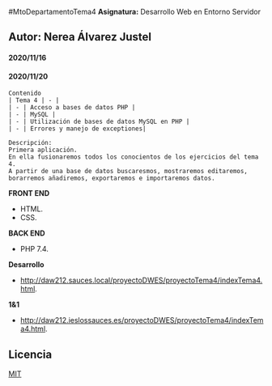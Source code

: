 #MtoDepartamentoTema4
**Asignatura:** Desarrollo Web en Entorno Servidor

## Autor: Nerea Álvarez Justel

#### 2020/11/16
#### 2020/11/20

```
Contenido
| Tema 4 | - |
| - | Acceso a bases de datos PHP |
| - | MySQL |
| - | Utilización de bases de datos MySQL en PHP |
| - | Errores y manejo de exceptiones|

Descripción: 
Primera aplicación.
En ella fusionaremos todos los conocientos de los ejercicios del tema 4.
A partir de una base de datos buscaresmos, mostraremos editaremos, borarremos añadiremos, exportaremos e importaremos datos.
```

**FRONT END**
- HTML.
- CSS.

**BACK END**
- PHP 7.4.

**Desarrollo**
- http://daw212.sauces.local/proyectoDWES/proyectoTema4/indexTema4.html.

**1&1**
- http://daw212.ieslossauces.es/proyectoDWES/proyectoTema4/indexTema4.html.

## Licencia
[MIT](https://choosealicense.com/licenses/mit/)
